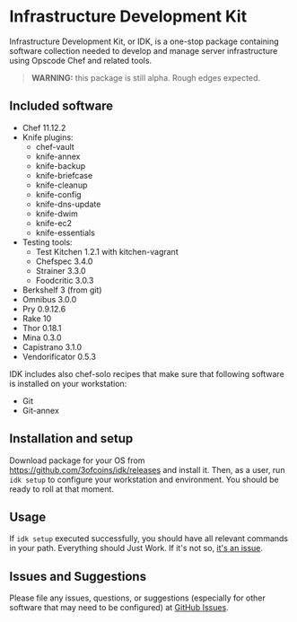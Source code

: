 Infrastructure Development Kit
==============================

Infrastructure Development Kit, or IDK, is a one-stop package
containing software collection needed to develop and manage server
infrastructure using Opscode Chef and related tools.

> **WARNING:** this package is still alpha. Rough edges expected.

Included software
-----------------

 - Chef 11.12.2
 - Knife plugins:
   - chef-vault
   - knife-annex
   - knife-backup
   - knife-briefcase
   - knife-cleanup
   - knife-config
   - knife-dns-update
   - knife-dwim
   - knife-ec2
   - knife-essentials
 - Testing tools:
   - Test Kitchen 1.2.1 with kitchen-vagrant
   - Chefspec 3.4.0
   - Strainer 3.3.0
   - Foodcritic 3.0.3
 - Berkshelf 3 (from git)
 - Omnibus 3.0.0
 - Pry 0.9.12.6
 - Rake 10
 - Thor 0.18.1
 - Mina 0.3.0
 - Capistrano 3.1.0
 - Vendorificator 0.5.3

IDK includes also chef-solo recipes that make sure that following
software is installed on your workstation:

 - Git
 - Git-annex

Installation and setup
----------------------

Download package for your OS from
https://github.com/3ofcoins/idk/releases and install it. Then, as a
user, run `idk setup` to configure your workstation and
environment. You should be ready to roll at that moment.

Usage
-----

If `idk setup` executed successfully, you should have all relevant
commands in your path. Everything should Just Work. If it's not so,
[it's an issue](https://github.com/3ofcoins/idk/issues).

Issues and Suggestions
----------------------

Please file any issues, questions, or suggestions (especially for
other software that may need to be configured) at
[GitHub Issues](https://github.com/3ofcoins/idk/issues).
